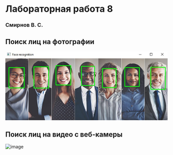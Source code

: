# Лабораторная работа 8
### Смирнов В. С.

## Поиск лиц на фотографии
![image](./findFacesPhoto.jpg)

## Поиск лиц на видео с веб-камеры
![image](./findFacesVideo.gif)